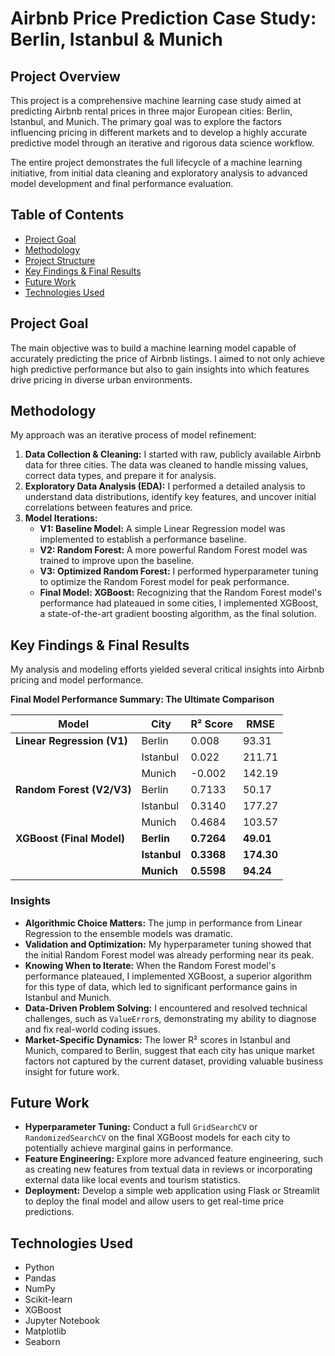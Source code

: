 # Airbnb Price Prediction Case Study: Berlin, Istanbul & Munich

## Project Overview

This project is a comprehensive machine learning case study aimed at predicting Airbnb rental prices in three major European cities: Berlin, Istanbul, and Munich. The primary goal was to explore the factors influencing pricing in different markets and to develop a highly accurate predictive model through an iterative and rigorous data science workflow.

The entire project demonstrates the full lifecycle of a machine learning initiative, from initial data cleaning and exploratory analysis to advanced model development and final performance evaluation.

## Table of Contents

-   [Project Goal](#project-goal)
-   [Methodology](#methodology)
-   [Project Structure](#project-structure)
-   [Key Findings & Final Results](#key-findings--final-results)
-   [Future Work](#future-work)
-   [Technologies Used](#technologies-used)

## Project Goal

The main objective was to build a machine learning model capable of accurately predicting the price of Airbnb listings. I aimed to not only achieve high predictive performance but also to gain insights into which features drive pricing in diverse urban environments.

## Methodology

My approach was an iterative process of model refinement:

1.  **Data Collection & Cleaning:** I started with raw, publicly available Airbnb data for three cities. The data was cleaned to handle missing values, correct data types, and prepare it for analysis.
2.  **Exploratory Data Analysis (EDA):** I performed a detailed analysis to understand data distributions, identify key features, and uncover initial correlations between features and price.
3.  **Model Iterations:**
    -   **V1: Baseline Model:** A simple Linear Regression model was implemented to establish a performance baseline.
    -   **V2: Random Forest:** A more powerful Random Forest model was trained to improve upon the baseline.
    -   **V3: Optimized Random Forest:** I performed hyperparameter tuning to optimize the Random Forest model for peak performance.
    -   **Final Model: XGBoost:** Recognizing that the Random Forest model's performance had plateaued in some cities, I implemented XGBoost, a state-of-the-art gradient boosting algorithm, as the final solution.

## Key Findings & Final Results

My analysis and modeling efforts yielded several critical insights into Airbnb pricing and model performance.

**Final Model Performance Summary: The Ultimate Comparison**

| Model | City | R² Score | RMSE |
|---|---|---|---|
| **Linear Regression (V1)** | Berlin | 0.008 | 93.31 |
| | Istanbul | 0.022 | 211.71 |
| | Munich | -0.002 | 142.19 |
| **Random Forest (V2/V3)** | Berlin | 0.7133 | 50.17 |
| | Istanbul | 0.3140 | 177.27 |
| | Munich | 0.4684 | 103.57 |
| **XGBoost (Final Model)** | **Berlin** | **0.7264** | **49.01** |
| | **Istanbul** | **0.3368** | **174.30** |
| | **Munich** | **0.5598** | **94.24** |

### Insights

-   **Algorithmic Choice Matters:** The jump in performance from Linear Regression to the ensemble models was dramatic.
-   **Validation and Optimization:** My hyperparameter tuning showed that the initial Random Forest model was already performing near its peak.
-   **Knowing When to Iterate:** When the Random Forest model's performance plateaued, I implemented XGBoost, a superior algorithm for this type of data, which led to significant performance gains in Istanbul and Munich.
-   **Data-Driven Problem Solving:** I encountered and resolved technical challenges, such as `ValueError`s, demonstrating my ability to diagnose and fix real-world coding issues.
-   **Market-Specific Dynamics:** The lower R² scores in Istanbul and Munich, compared to Berlin, suggest that each city has unique market factors not captured by the current dataset, providing valuable business insight for future work.

## Future Work

-   **Hyperparameter Tuning:** Conduct a full `GridSearchCV` or `RandomizedSearchCV` on the final XGBoost models for each city to potentially achieve marginal gains in performance.
-   **Feature Engineering:** Explore more advanced feature engineering, such as creating new features from textual data in reviews or incorporating external data like local events and tourism statistics.
-   **Deployment:** Develop a simple web application using Flask or Streamlit to deploy the final model and allow users to get real-time price predictions.

## Technologies Used

-   Python
-   Pandas
-   NumPy
-   Scikit-learn
-   XGBoost
-   Jupyter Notebook
-   Matplotlib
-   Seaborn